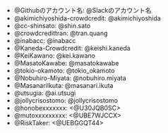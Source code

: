  * @Githubのアカウント名: @Slackのアカウント名
 * @akimichiyoshida-crowdcredit: @akimichiyoshida
 * @cc-shinsato: @shin.sato
 * @crowdcredittran: @tran.quang
 * @inabacc: @inabacc
 * @Kaneda-Crowdcredit: @keishi.kaneda
 * @KeiKawano: @kei.kawano
 * @MasatoKawabe: @masatokawabe
 * @tokio-okamoto: @tokio_okamoto
 * @Nobuhiro-Miyata: @nobuhiro.miyata
 * @MasanariIkuta: @masanari.ikuta
 * @utsugia: @ai.utsugi
 * @jollycrisostomo: @jollycrisostomo
 * @honobexxxxxxx: <@U30JQB0SC>
 * @mutoxxxxxxxxx: <@UBE7WJCCX>
 * @RiskTaker: <@UEBGGQT44>
